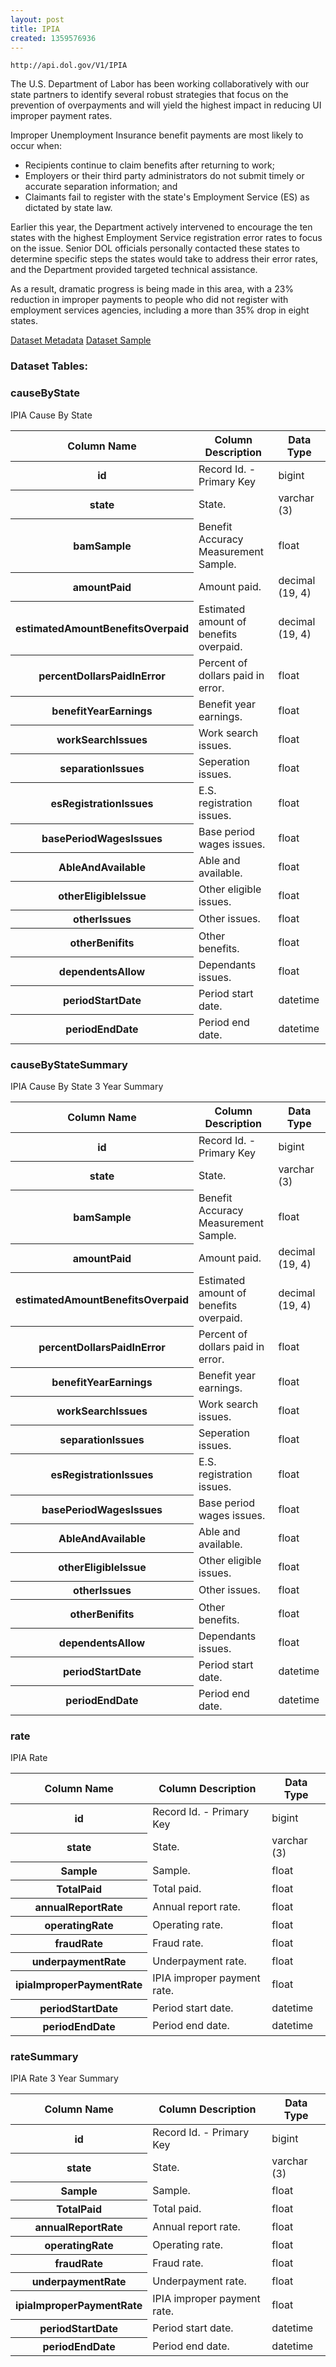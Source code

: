 ```yaml
---
layout: post
title: IPIA
created: 1359576936
---
```


```
http://api.dol.gov/V1/IPIA
```

<p>The U.S. Department of Labor has been working collaboratively with our state partners to identify several robust strategies that focus on the prevention of overpayments and will yield the highest impact in reducing UI improper payment rates.</p>

<p>Improper Unemployment Insurance benefit payments are most likely to occur when:</p>

<ul>
	<li>Recipients continue to claim benefits after returning to work;</li>
	<li>Employers or their third party administrators do not submit timely or accurate separation information; and</li>
	<li>Claimants fail to register with the state's Employment Service (ES) as dictated by state law.</li>
</ul>

<p>Earlier this year, the Department actively intervened to encourage the ten states with the highest Employment Service registration error rates to focus on the issue. Senior DOL officials personally contacted these states to determine specific steps the states would take to address their error rates, and the Department provided targeted technical assistance.</p>

<p>As a result, dramatic progress is being made in this area, with a 23% reduction in improper payments to people who did not register with employment services agencies, including a more than 35% drop in eight states.</p>


<a href ="http://api.dol.gov/V1/IPIA/$metadata" class="button radius button_dataset">Dataset Metadata</a>
<a href ="https://devtools.dol.gov/APISampler/Home/Index1?datasetName=DOL IPIA" class="button radius button_dataset">Dataset Sample</a>


### Dataset Tables:  
<h3>causeByState</h3>

<p>IPIA Cause By State</p>

<table>
	<thead>
		<tr>
			<th>Column Name</th>
			<th>Column Description</th>
			<th>Data Type</th>
		</tr>
	</thead>
	<tbody>
		<tr>
			<th>id</th>
			<td>Record Id. - Primary Key</td>
			<td>bigint</td>
		</tr>
		<tr>
			<th>state</th>
			<td>State.</td>
			<td>varchar (3)</td>
		</tr>
		<tr>
			<th>bamSample</th>
			<td>Benefit Accuracy Measurement Sample.</td>
			<td>float</td>
		</tr>
		<tr>
			<th>amountPaid</th>
			<td>Amount paid.</td>
			<td>decimal (19, 4)</td>
		</tr>
		<tr>
			<th>estimatedAmountBenefitsOverpaid</th>
			<td>Estimated amount of benefits overpaid.</td>
			<td>decimal (19, 4)</td>
		</tr>
		<tr>
			<th>percentDollarsPaidInError</th>
			<td>Percent of dollars paid in error.</td>
			<td>float</td>
		</tr>
		<tr>
			<th>benefitYearEarnings</th>
			<td>Benefit year earnings.</td>
			<td>float</td>
		</tr>
		<tr>
			<th>workSearchIssues</th>
			<td>Work search issues.</td>
			<td>float</td>
		</tr>
		<tr>
			<th>separationIssues</th>
			<td>Seperation issues.</td>
			<td>float</td>
		</tr>
		<tr>
			<th>esRegistrationIssues</th>
			<td>E.S. registration issues.</td>
			<td>float</td>
		</tr>
		<tr>
			<th>basePeriodWagesIssues</th>
			<td>Base period wages issues.</td>
			<td>float</td>
		</tr>
		<tr>
			<th>AbleAndAvailable</th>
			<td>Able and available.</td>
			<td>float</td>
		</tr>
		<tr>
			<th>otherEligibleIssue</th>
			<td>Other eligible issues.</td>
			<td>float</td>
		</tr>
		<tr>
			<th>otherIssues</th>
			<td>Other issues.</td>
			<td>float</td>
		</tr>
		<tr>
			<th>otherBenifits</th>
			<td>Other benefits.</td>
			<td>float</td>
		</tr>
		<tr>
			<th>dependentsAllow</th>
			<td>Dependants issues.</td>
			<td>float</td>
		</tr>
		<tr>
			<th>periodStartDate</th>
			<td>Period start date.</td>
			<td>datetime</td>
		</tr>
		<tr>
			<th>periodEndDate</th>
			<td>Period end date.</td>
			<td>datetime</td>
		</tr>
	</tbody>
</table>
<h3>causeByStateSummary</h3>

<p>IPIA Cause By State 3 Year Summary</p>

<table>
	<thead>
		<tr>
			<th>Column Name</th>
			<th>Column Description</th>
			<th>Data Type</th>
		</tr>
	</thead>
	<tbody>
		<tr>
			<th>id</th>
			<td>Record Id. - Primary Key</td>
			<td>bigint</td>
		</tr>
		<tr>
			<th>state</th>
			<td>State.</td>
			<td>varchar (3)</td>
		</tr>
		<tr>
			<th>bamSample</th>
			<td>Benefit Accuracy Measurement Sample.</td>
			<td>float</td>
		</tr>
		<tr>
			<th>amountPaid</th>
			<td>Amount paid.</td>
			<td>decimal (19, 4)</td>
		</tr>
		<tr>
			<th>estimatedAmountBenefitsOverpaid</th>
			<td>Estimated amount of benefits overpaid.</td>
			<td>decimal (19, 4)</td>
		</tr>
		<tr>
			<th>percentDollarsPaidInError</th>
			<td>Percent of dollars paid in error.</td>
			<td>float</td>
		</tr>
		<tr>
			<th>benefitYearEarnings</th>
			<td>Benefit year earnings.</td>
			<td>float</td>
		</tr>
		<tr>
			<th>workSearchIssues</th>
			<td>Work search issues.</td>
			<td>float</td>
		</tr>
		<tr>
			<th>separationIssues</th>
			<td>Seperation issues.</td>
			<td>float</td>
		</tr>
		<tr>
			<th>esRegistrationIssues</th>
			<td>E.S. registration issues.</td>
			<td>float</td>
		</tr>
		<tr>
			<th>basePeriodWagesIssues</th>
			<td>Base period wages issues.</td>
			<td>float</td>
		</tr>
		<tr>
			<th>AbleAndAvailable</th>
			<td>Able and available.</td>
			<td>float</td>
		</tr>
		<tr>
			<th>otherEligibleIssue</th>
			<td>Other eligible issues.</td>
			<td>float</td>
		</tr>
		<tr>
			<th>otherIssues</th>
			<td>Other issues.</td>
			<td>float</td>
		</tr>
		<tr>
			<th>otherBenifits</th>
			<td>Other benefits.</td>
			<td>float</td>
		</tr>
		<tr>
			<th>dependentsAllow</th>
			<td>Dependants issues.</td>
			<td>float</td>
		</tr>
		<tr>
			<th>periodStartDate</th>
			<td>Period start date.</td>
			<td>datetime</td>
		</tr>
		<tr>
			<th>periodEndDate</th>
			<td>Period end date.</td>
			<td>datetime</td>
		</tr>
	</tbody>
</table>
<h3>rate</h3>

<p>IPIA Rate</p>

<table>
	<thead>
		<tr>
			<th>Column Name</th>
			<th>Column Description</th>
			<th>Data Type</th>
		</tr>
	</thead>
	<tbody>
		<tr>
			<th>id</th>
			<td>Record Id. - Primary Key</td>
			<td>bigint</td>
		</tr>
		<tr>
			<th>state</th>
			<td>State.</td>
			<td>varchar (3)</td>
		</tr>
		<tr>
			<th>Sample</th>
			<td>Sample.</td>
			<td>float</td>
		</tr>
		<tr>
			<th>TotalPaid</th>
			<td>Total paid.</td>
			<td>float</td>
		</tr>
		<tr>
			<th>annualReportRate</th>
			<td>Annual report rate.</td>
			<td>float</td>
		</tr>
		<tr>
			<th>operatingRate</th>
			<td>Operating rate.</td>
			<td>float</td>
		</tr>
		<tr>
			<th>fraudRate</th>
			<td>Fraud rate.</td>
			<td>float</td>
		</tr>
		<tr>
			<th>underpaymentRate</th>
			<td>Underpayment rate.</td>
			<td>float</td>
		</tr>
		<tr>
			<th>ipiaImproperPaymentRate</th>
			<td>IPIA improper payment rate.</td>
			<td>float</td>
		</tr>
		<tr>
			<th>periodStartDate</th>
			<td>Period start date.</td>
			<td>datetime</td>
		</tr>
		<tr>
			<th>periodEndDate</th>
			<td>Period end date.</td>
			<td>datetime</td>
		</tr>
	</tbody>
</table>
<h3>rateSummary</h3>

<p>IPIA Rate 3 Year Summary</p>

<table>
	<thead>
		<tr>
			<th>Column Name</th>
			<th>Column Description</th>
			<th>Data Type</th>
		</tr>
	</thead>
	<tbody>
		<tr>
			<th>id</th>
			<td>Record Id. - Primary Key</td>
			<td>bigint</td>
		</tr>
		<tr>
			<th>state</th>
			<td>State.</td>
			<td>varchar (3)</td>
		</tr>
		<tr>
			<th>Sample</th>
			<td>Sample.</td>
			<td>float</td>
		</tr>
		<tr>
			<th>TotalPaid</th>
			<td>Total paid.</td>
			<td>float</td>
		</tr>
		<tr>
			<th>annualReportRate</th>
			<td>Annual report rate.</td>
			<td>float</td>
		</tr>
		<tr>
			<th>operatingRate</th>
			<td>Operating rate.</td>
			<td>float</td>
		</tr>
		<tr>
			<th>fraudRate</th>
			<td>Fraud rate.</td>
			<td>float</td>
		</tr>
		<tr>
			<th>underpaymentRate</th>
			<td>Underpayment rate.</td>
			<td>float</td>
		</tr>
		<tr>
			<th>ipiaImproperPaymentRate</th>
			<td>IPIA improper payment rate.</td>
			<td>float</td>
		</tr>
		<tr>
			<th>periodStartDate</th>
			<td>Period start date.</td>
			<td>datetime</td>
		</tr>
		<tr>
			<th>periodEndDate</th>
			<td>Period end date.</td>
			<td>datetime</td>
		</tr>
	</tbody>
</table>
